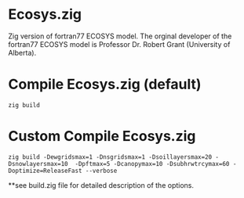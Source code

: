# Ecosys.zig
Zig version of fortran77 ECOSYS model. The orginal developer of the fortran77 ECOSYS model is Professor Dr. Robert Grant (University of Alberta).

# Compile Ecosys.zig (default)
`zig build`

# Custom Compile Ecosys.zig
`zig build -Dewgridsmax=1 -Dnsgridsmax=1 -Dsoillayersmax=20 -Dsnowlayersmax=10  -Dpftmax=5 -Dcanopymax=10 -Dsubhrwtrcymax=60 -Doptimize=ReleaseFast --verbose`

**see build.zig file for detailed description of the options.
